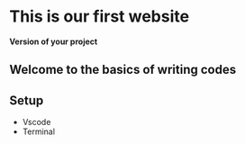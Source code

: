 # This is our first website
**Version of your project**

Welcome to the basics of writing codes 
---
## Setup 

* Vscode 
* Terminal

